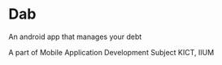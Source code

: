 # Dab

An android app that manages your debt

A part of Mobile Application Development Subject KICT, IIUM